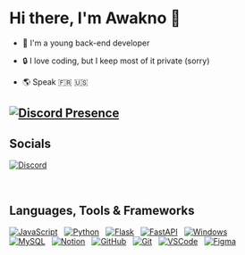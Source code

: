 # Hi there, I'm **Awakno** 👋

- 🌟 I'm a young back-end developer 

- 🔒 I love coding, but I keep most of it private (sorry)

- 🌎 Speak 🇫🇷 🇺🇸

[![Discord Presence](https://lanyard.cnrad.dev/api/1120654551331131452?idleMessage=I'm%20sleeping&theme=dark&showDisplayName=true)](https://discord.com/users/1120654551331131452)
---

## Socials

[![Discord](https://skillicons.dev/icons?i=discord)](https://awabot.xyz/support)

&nbsp;

## Languages, Tools & Frameworks

[![JavaScript](https://skillicons.dev/icons?i=javascript)](https://javascript.com)
&nbsp;
[![Python](https://skillicons.dev/icons?i=python)](https://python.org/)
&nbsp;
[![Flask](https://skillicons.dev/icons?i=flask)](https://flask.palletsprojects.com/en/3.0.x/)
&nbsp;
[![FastAPI](https://skillicons.dev/icons?i=fastapi)](https://fastapi.tiangolo.com/)
&nbsp;
[![Windows](https://skillicons.dev/icons?i=windows)](https://www.microsoft.com/en-US/windows)
&nbsp;
<br>
[![MySQL](https://skillicons.dev/icons?i=mysql)](https://mysql.com/)
&nbsp;
[![Notion](https://skillicons.dev/icons?i=notion)](https://notion.so/)
&nbsp;
[![GitHub](https://skillicons.dev/icons?i=github)](https://github.com)
&nbsp;
[![Git](https://skillicons.dev/icons?i=git)](https://git-scm.com/)
&nbsp;
[![VSCode](https://skillicons.dev/icons?i=vscode)](https://code.visualstudio.com)
&nbsp;
[![Figma](https://skillicons.dev/icons?i=figma)](https://figma.com/)
&nbsp;
